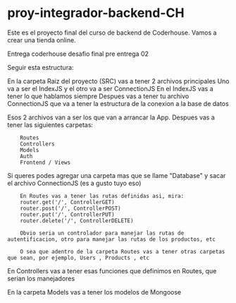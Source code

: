 # proy-integrador-backend-CH

Este es el proyecto final del curso de backend de Coderhouse. Vamos a crear una tienda online.

Entrega coderhouse desafio final pre entrega 02

Seguir esta estructura:

En la carpeta Raiz del proyecto (SRC) vas a tener 2 archivos principales Uno va a ser el IndexJS y el otro va a ser ConnectionJS En el IndexJS vas a tener lo que hablamos siempre Despues vas a tener
tu archivo ConnectionJS que va a tener la estructura de la conexion a la base de datos

Esos 2 archivos van a ser los que van a arrancar la App. Despues vas a tener las siguientes carpetas:

        Routes
        Controllers
        Models
        Auth
        Frontend / Views

Si queres podes agregar una carpeta mas que se llame "Database" y sacar el archivo ConnectionJS (es a gusto tuyo eso)

        En Routes vas a tener las rutas definidas asi, mira:
        router.get('/', ControllerGET)
        router.post('/', ControllerPOST)
        router.put('/', ControllerPUT)
        router.delete('/', ControllerDELETE)

        Obvio seria un controlador para manejar las rutas de autentificacion, otro para manejar las rutas de los productos, etc

        O sea que adentro de la carpeta Routes vas a tener otras carpetas que sean, por ejemplo, Users , Products , etc

En Controllers vas a tener esas funciones que definimos en Routes, que serian los manejadores

En la carpeta Models vas a tener los modelos de Mongoose
